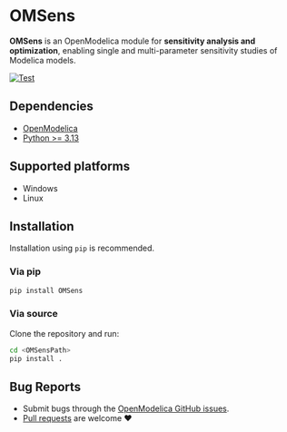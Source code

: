 # OMSens

**OMSens** is an OpenModelica module for **sensitivity analysis and optimization**, enabling single and multi-parameter sensitivity studies of Modelica models.

[![Test](https://github.com/OpenModelica/OMSens/actions/workflows/Test.yml/badge.svg)](https://github.com/OpenModelica/OMSens/actions/workflows/Test.yml)

## Dependencies

  - [OpenModelica](https://github.com/OpenModelica/OpenModelica)
  - [Python >= 3.13](https://www.python.org/)

## Supported platforms

  - Windows
  - Linux

## Installation

Installation using `pip` is recommended.

### Via pip

```bash
pip install OMSens
```

### Via source

Clone the repository and run:

```bash
cd <OMSensPath>
pip install .
```

## Bug Reports

  - Submit bugs through the [OpenModelica GitHub issues](https://github.com/OpenModelica/OMSens/issues/new).
  - [Pull requests](../../pulls) are welcome ❤️
